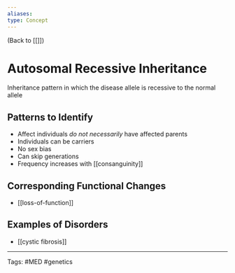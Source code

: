 ```yaml
---
aliases: 
type: Concept
---
```


(Back to [[]])

# Autosomal Recessive Inheritance

Inheritance pattern in which the disease allele is recessive to the normal allele

## Patterns to Identify
- Affect individuals _do not necessarily_ have affected parents
- Individuals can be carriers
- No sex bias
- Can skip generations
- Frequency increases with [[consanguinity]]

## Corresponding Functional Changes
- [[loss-of-function]]

## Examples of Disorders
- [[cystic fibrosis]]

---
Tags: #MED #genetics 